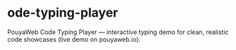 # ode-typing-player
PouyaWeb Code Typing Player — interactive typing demo for clean, realistic code showcases (live demo on pouyaweb.io).
